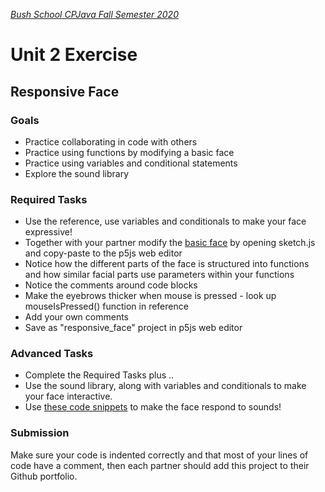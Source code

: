 [_Bush School CPJava Fall Semester 2020_](https://chandrunarayan.github.io/cpjava/)
# Unit 2 Exercise

## Responsive Face

### Goals

* Practice collaborating in code with others
* Practice using functions by modifying a basic face
* Practice using variables and conditional statements
* Explore the sound library

### Required Tasks

* Use the reference, use variables and conditionals to make your face expressive!
* Together with your partner modify the [basic face](../code/basic_face_plus/sketch.js) by opening sketch.js and copy-paste to the p5js web editor
* Notice how the different parts of the face is structured into functions and how similar facial parts use parameters within your functions
* Notice the comments around code blocks
* Make the eyebrows thicker when mouse is pressed - look up mouseIsPressed() function in reference
* Add your own comments
* Save as "responsive_face" project in p5js web editor


### Advanced Tasks
* Complete the Required Tasks plus ..
* Use the sound library, along with variables and conditionals to make your face interactive.
* Use [these code snippets](../code/sound_face/sketch.js) to make the face respond to sounds!

### Submission
Make sure your code is indented correctly and that most of your lines of code have a comment, then each partner should add this project to their Github portfolio.

